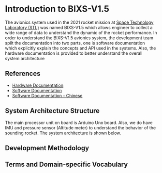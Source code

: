 # Introduction to BIXS-V1.5 
The avionics system used in the 2021 rocket mission at [Space Technology Laboratory (STL)](https://github.com/TKU-STL) was named BIXS-V1.5 which allows engineer to collect a wide range of data to understand the dynamic of the rocket performance. In order to understand the BIXS-V1.5 avionics system, the development team spilt the documentation into two parts, one is software documentation which explicitly explain the concepts and API used in the systems. Also, the hardware documentation is provided to better understand the overall system architecture

## References
- [Hardware Documentation](./Hardware.md)
- [Software Documentation](./Software.md)
- [Software Documentation - Chinese](./Software_Ch.md)

## System Architecture Structure
The main processor unit on board is Arduino Uno board. Also, we do have IMU and pressure sensor (Altitude meter) to understand the behavior of the sounding rocket. The system architecture is shown below. 

## Development Methodology
## Terms and Domain-specific Vocabulary